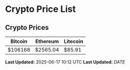 # Crypto Price List

## Crypto Prices
| Bitcoin | Ethereum | Litecoin |
| ------- | -------- | -------- |
| $106168 | $2565.04 | $85.91 |
**Last Updated:** 2025-06-17 10:12 UTC
**Last Updated:** $DATE$
